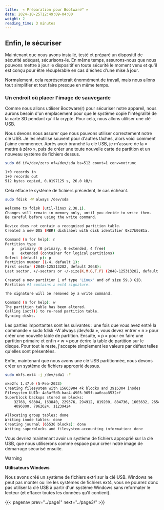```yaml
---
title:  « Préparation pour Bootware™ »
date: 2024-10-25T12:49:09-04:00
weight: 2
reading_time: 3 minutes
---
```


## Enfin, le sécuriser

Maintenant que nous avons installé, testé et préparé un dispositif de sécurité adéquat, sécurisons-le. En même temps, assurons-nous que nous pouvons mettre à jour le dispositif en toute sécurité le moment venu et qu'il est conçu pour être récupérable en cas d'échec d'une mise à jour.

Normalement, cela représenterait énormément de travail, mais nous allons tout simplifier et tout faire presque en même temps.

### Un endroit où placer l'image de sauvegarde

Comme nous allons utiliser Bootware(r) pour sécuriser notre appareil, nous aurons besoin d'un emplacement pour que le système copie l'intégralité de la carte SD pendant qu'il la crypte. Pour cela, nous allons utiliser une clé USB.

Nous devons nous assurer que nous pouvons utiliser correctement notre clé USB. Je les réutilise souvent pour d'autres tâches, alors voici comment j'aime commencer. Après avoir branché la clé USB, je m'assure de la « mettre à zéro », puis de créer une toute nouvelle carte de partition et un nouveau système de fichiers dessus.

```bash
sudo dd if=/dev/zero of=/dev/sda bs=512 count=1 conv=notrunc
```
```bash
1+0 records in
1+0 records out
512 bytes copied, 0.0197125 s, 26.0 kB/s
```

Cela efface le système de fichiers précédent, le cas échéant.

```bash
sudo fdisk -W always /dev/sda
```
```bash
Welcome to fdisk (util-linux 2.38.1).
Changes will remain in memory only, until you decide to write them.
Be careful before using the write command.

Device does not contain a recognized partition table.
Created a new DOS (MBR) disklabel with disk identifier 0x27b0681a.

Command (m for help): n
Partition type
   p   primary (0 primary, 0 extended, 4 free)
   e   extended (container for logical partitions)
Select (default p): p
Partition number (1-4, default 1):
First sector (2048-125313282, default 2048):
Last sector, +/-sectors or +/-size{K,M,G,T,P} (2048-125313282, default 125313282):

Created a new partition 1 of type 'Linux' and of size 59.8 GiB.
Partition #1 contains a ext4 signature.

The signature will be removed by a write command.

Command (m for help): w
The partition table has been altered.
Calling ioctl() to re-read partition table.
Syncing disks.
```

Les parties importantes sont les suivantes : une fois que vous avez entré la commande « sudo fdisk -W always /dev/sda », vous devez entrer « n » pour créer une nouvelle table de partition. Ensuite, « p » pour en faire une partition primaire et enfin « w » pour écrire la table de partition sur le disque. Pour tout le reste, j'accepte simplement les valeurs par défaut telles qu'elles sont présentées.

Enfin, maintenant que nous avons une clé USB partitionnée, nous devons créer un système de fichiers approprié dessus.

```bash
sudo mkfs.ext4 -j /dev/sda1 -F
```
```bash
mke2fs 1.47.0 (5-Feb-2023)
Creating filesystem with 15663904 4k blocks and 3916304 inodes
Filesystem UUID: 4a3af5d0-bac4-4903-965f-aa6caa8532cf
Superblock backups stored on blocks:
	32768, 98304, 163840, 229376, 294912, 819200, 884736, 1605632, 2654208,
	4096000, 7962624, 11239424

Allocating group tables: done
Writing inode tables: done
Creating journal (65536 blocks): done
Writing superblocks and filesystem accounting information: done
```

Vous devriez maintenant avoir un système de fichiers approprié sur la clé USB, que nous utiliserons comme espace pour créer notre image de démarrage sécurisé ensuite.

> [!WARNING]
> **Utilisateurs Windows**
>
> Nous avons créé un système de fichiers ext4 sur la clé USB. Windows ne peut pas monter ou lire les systèmes de fichiers ext4, vous ne pourrez donc pas utiliser la clé USB à partir d'un système Windows sans reformater le lecteur (et effacer toutes les données qu'il contient).
>
{{< pagenav prev="../page1" next="../page3/" >}}
